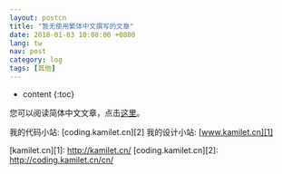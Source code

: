 ```yaml
---
layout: postcn
title: "暂无使用繁体中文撰写的文章"
date: 2018-01-03 10:08:00 +0800
lang: tw
nav: post
category: log
tags: [其他]
---
```


* content
{:toc}

您可以阅读简体中文文章，点击[这里](http://coding.kamilet.cn/cn/)。
<!-- more -->

我的代码小站: [coding.kamilet.cn][2]
我的设计小站: [www.kamilet.cn][1]

[kamilet.cn][1]: http://kamilet.cn/
[coding.kamilet.cn][2]: http://coding.kamilet.cn/cn/
